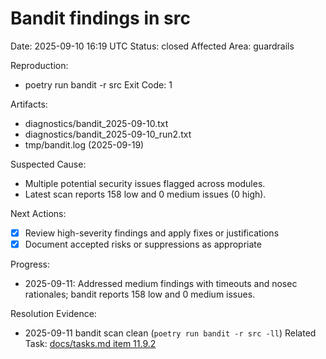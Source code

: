 # Bandit findings in src
Date: 2025-09-10 16:19 UTC
Status: closed
Affected Area: guardrails

Reproduction:
  - poetry run bandit -r src
Exit Code: 1

Artifacts:
  - diagnostics/bandit_2025-09-10.txt
  - diagnostics/bandit_2025-09-10_run2.txt
  - tmp/bandit.log (2025-09-19)

Suspected Cause:
  - Multiple potential security issues flagged across modules.
  - Latest scan reports 158 low and 0 medium issues (0 high).

Next Actions:
  - [x] Review high-severity findings and apply fixes or justifications
  - [x] Document accepted risks or suppressions as appropriate

Progress:
  - 2025-09-11: Addressed medium findings with timeouts and nosec rationales; bandit reports 158 low and 0 medium issues.

Resolution Evidence:
  - 2025-09-11 bandit scan clean (`poetry run bandit -r src -ll`)
Related Task: [docs/tasks.md item 11.9.2](../docs/tasks.md)
